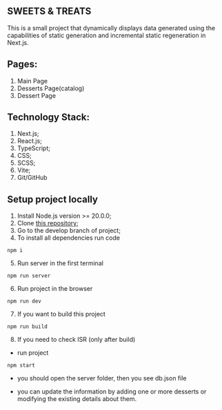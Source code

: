 ## SWEETS & TREATS

This is a small project that dynamically displays data generated using the capabilities of static generation and incremental static regeneration in Next.js.

## Pages:

1. Main Page
2. Desserts Page(catalog)
3. Dessert Page

## Technology Stack:

1. Next.js;
2. React.js;
3. TypeScript;
4. CSS;
5. SCSS;
6. Vite;
7. Git/GitHub

## Setup project locally

1. Install Node.js version >= 20.0.0;
2. Clone [this repository](https://github.com/MARGO06/slmax-meow-react-testovoe-zadanie);
3. Go to the develop branch of project;
4. To install all dependencies run code

```
npm i
```

5. Run server in the first terminal

```
npm run server
```

6. Run project in the browser

```
npm run dev
```

7. If you want to build this project

```
npm run build
```

8. If you need to check ISR (only after build)

- run project

```
npm start
```

- you should open the server folder, then you see db.json file

- you can update the information by adding one or more desserts or modifying the existing details about them.
